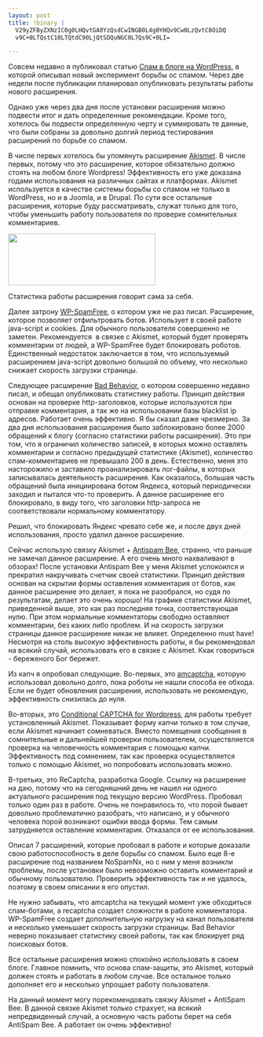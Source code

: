 ```yaml
--- 
layout: post
title: !binary |
  V29yZFByZXNzIC0g0LHQvtGA0YzQsdCwINGB0L4g0YHQv9Cw0LzQvtC8OiDQ
  v9C+0LTQstC10LTQtdC90LjQtSDQuNGC0L7Qs9C+0LI=

---
```

Совсем недавно я публиковал статью <a href="http://www.juev.ru/2010/08/11/spam-v-bloge-na-wordpress/">Спам в блоге на WordPress</a>, в которой описывал новый эксперимент борьбы ос спамом. Через две недели после публикации планировал опубликовать результаты работы нового расширения.

Однако уже через два дня после установки расширения можно подвести итог и дать определенные рекомендации. Кроме того, хотелось бы подвести определенную черту и суммировать те данные, что были собраны за довольно долгий период тестирования расширений по борьбе со спамом.

<!--more-->В числе первых хотелось бы упомянуть расширение <a href="http://wordpress.org/extend/plugins/akismet/">Akismet</a>. В числе первых, потому что это расширение, которое обязательно должно стоять на любом блоге Wordpress! Эффективность его уже доказана годами использования на различных сайтах и платформах. Akismet используется в качестве системы борьбы со спамом не только в WordPress, но и в Joomla, и в Drupal. По сути все остальные расширения, которые буду рассматривать, служат только для того, чтобы уменьшить работу пользователя по проверке сомнительных комментариев.

<a href="http://static.juev.ru/2010/08/akismet-stat.png"><img class="aligncenter size-medium wp-image-1132" title="Статистика akismet" src="http://static.juev.ru/2010/08/akismet-stat-300x105.png" alt="" width="300" height="105" /></a>

Статистика работы расширения говорит сама за себя.

Далее затрону <a href="http://wordpress.org/extend/plugins/wp-spamfree/">WP-SpamFree</a>, о котором уже не раз писал. Расширение, которое позволяет отфильтровать ботов. Использует в своей работе java-script и cookies. Для обычного пользователя совершенно не заметен. Рекомендуется  в связке с Akismet, который будет проверять комментарии от людей, а WP-SpamFree будет блокировать роботов. Единственный недостаток заключается в том, что используемый расширением java-script довольно большой по объему, что несколько снижает скорость загрузки страницы.

Следующее расширение <a href="http://wordpress.org/extend/plugins/bad-behavior/">Bad Behavior</a>, о котором совершенно недавно писал, и обещал опубликовать статистику работы. Принцип действия основан на проверке http-заголовков, которые используются при отправке комментария, а так же на использовании базы blacklist ip адресов. Работает очень эффективно. Я бы сказал даже чрезмерно. За два дня использования расширения было заблокировано более 2000 обращений к блогу (согласно статистики работы расширения). Это при том, что я ограничил количество записей, в которых можно оставлять комментарии и согласно предыдущей статистике (Akismet), количество спам-комментариев не превышало 200 в день. Естественно, меня это насторожило и заставило проанализировать лог-файлы, в которых записывалась деятельность расширения. Как оказалось, большая часть обращений была инициирована ботом Яндекса, который периодически заходил и пытался что-то проверить. А данное расширение его блокировало, в виду того, что заголовки http-запроса не соответствовали нормальному комментатору.

Решил, что блокировать Яндекс чревато себе же, и после двух дней использования, просто удалил данное расширение.

Сейчас использую связку Akismet + <a href="http://wordpress.org/extend/plugins/antispam-bee/">Antispam Bee</a>, странно, что раньше не замечал данное расширение. А его очень много нахваливают в обзорах! После установки Antispam Bee у меня Akismet успокоился и прекратил накручивать счетчик своей статистики. Принцип действия основан на скрытии формы оставления комментария от ботов, как данное расширение это делает, я пока не разобрался, но судя по результатам, делает это очень хорошо! На графике статистики Akismet, приведенной выше, это как раз последняя точка, соответствующая нулю. При этом нормальные комментаторы свободно оставляют комментарии, без каких либо проблем. И на скорость загрузки страницы данное расширение никак не влияет. Определенно must have! Несмотря на столь высокую эффективность работы, я бы рекомендовал на всякий случай, использовать его в связке с Akismet. Ккак говориться - береженого Бог бережет.

Из капч я опробовал следующие. Во-первых, это <a href="http://wordpress.org/extend/plugins/amcaptcha/">amcaptcha</a>, которую использовал довольно долго, пока роботы не нашли способа ее обхода. Если не будет обновления расширения, использовать не рекомендую, эффективность снизилась до нуля.

Во-вторых, это <a href="http://wordpress.org/extend/plugins/wp-conditional-captcha/">Conditional CAPTCHA for Wordpress</a>, для работы требует установленный Akismet. Показывает форму капчи только в том случае, если Akismet начинает сомневаться. Вместо помещения сообщения в сомнительные и дальнейшей проверки пользователем, осуществляется проверка на человечность комментария с помощью капчи. Эффективность под сомнением, так как проверка осуществляется только с помощью Akismet, но попробовать использовать можно.

В-третьих, это ReCaptcha, разработка Google. Ссылку на расширение на даю, потому что на сегодняшний день не нашел ни одного актуального расширения под текущую версию WordPress. Пробовал только один раз в работе. Очень не понравилось то, что порой бывает довольно проблематично разобрать, что написано, и у обычного человека порой возникают ошибки ввода формы. Тем самым затрудняется оставление комментария. Отказался от ее использования.

Описал 7 расширений, которые пробовал в работе и которые доказали свою работоспособность в деле борьбы со спамом. Было еще 8-е расширение под названием NoSpamNx, но с ним у меня возникли проблемы, после установки было невозможно оставить комментарий и обычному пользователю. Проверить эффективность так и не удалось, поэтому в своем описании я его опустил.

Не нужно забывать, что amcaptcha на текущий момент уже обходиться спам-ботами, а recaptcha создает сложности в работе комментатора. WP-SpamFree создает дополнительную нагрузку на канал пользователя и несколько уменьшает скорость загрузки страницы. Bad Behavior неверно показывает статистику своей работы, так как блокирует ряд поисковых ботов.

Все остальные расширения можно спокойно использовать в своем блоге. Главное помнить, что основа спам-защиты, это Akismet, который должен стоять и работать в любом случае. Все остальное только дополняет его и несколько упрощает работу пользователя.

На данный момент могу порекомендовать связку Akismet + AntiSpam Bee. В данной связке Akismet только страхует, на всякий непредвиденный случай, а основную часть работы берет на себя AntiSpam Bee. А работает он очень эффективно!
